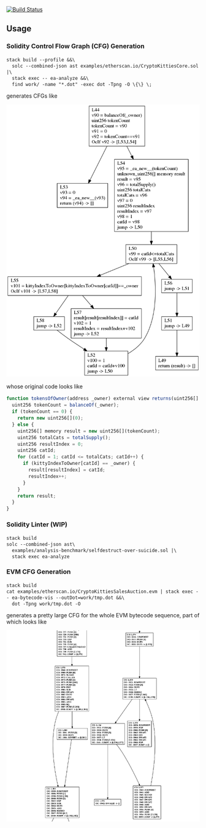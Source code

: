 [![Build Status](https://travis-ci.org/zchn/ethereum-analyzer.svg?branch=master)](https://travis-ci.org/zchn/ethereum-analyzer)


## Usage

### Solidity Control Flow Graph (CFG) Generation

```shell
stack build --profile &&\
  solc --combined-json ast examples/etherscan.io/CryptoKittiesCore.sol |\
  stack exec -- ea-analyze &&\
  find work/ -name "*.dot" -exec dot -Tpng -O \{\} \;
```

generates CFGs like

![Solidity CFG](./doc/img/KittyOwnership.tokensOfOwner.CFG.dot.png)

whose original code looks like

```javascript
function tokensOfOwner(address _owner) external view returns(uint256[] ownerTokens) {
  uint256 tokenCount = balanceOf(_owner);
  if (tokenCount == 0) {
    return new uint256[](0);
  } else {
    uint256[] memory result = new uint256[](tokenCount);
    uint256 totalCats = totalSupply();
    uint256 resultIndex = 0;
    uint256 catId;
    for (catId = 1; catId <= totalCats; catId++) {
      if (kittyIndexToOwner[catId] == _owner) {
        result[resultIndex] = catId;
        resultIndex++;
      }
    }
    return result;
  }
}
```

### Solidity Linter (WIP)

``` shell
stack build
solc --combined-json ast\
  examples/analysis-benchmark/selfdestruct-over-suicide.sol |\
  stack exec ea-analyze
```

### EVM CFG Generation

``` shell
stack build
cat examples/etherscan.io/CryptoKittiesSalesAuction.evm | stack exec -- ea-bytecode-vis --outDot=work/tmp.dot &&\
  dot -Tpng work/tmp.dot -O
```

generates a pretty large CFG for the whole EVM bytecode sequence, part of which
looks like

![EVM CFG](./doc/img/CryptoKittiesSalesAuction.evm.part.dot.png)
